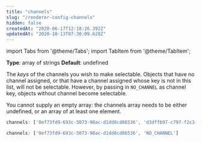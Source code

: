 ```yaml
---
title: "channels"
slug: "/renderer-config-channels"
hidden: false
createdAt: "2020-06-17T12:18:26.392Z"
updatedAt: "2020-10-13T07:30:09.628Z"
---
```


import Tabs from '@theme/Tabs';
import TabItem from '@theme/TabItem';

**Type**: array of strings
**Default**: undefined

The *keys* of the channels you wish to make selectable. Objects that have no channel assigned, or that have a channel assigned whose key is not in this list, will not be selectable. However, by passing in `NO_CHANNEL` as channel key, objects without channel become selectable.

You cannot supply an empty array: the channels array needs to be either undefined, or an array of at least one element.
```javascript
channels: ['0ef73fd9-693c-5073-98ac-d1dd8cd86536', 'd3dffb97-c797-f2c3-280b-0c89e996ec19']

channels: ['0ef73fd9-693c-5073-98ac-d1dd8cd86536', 'NO_CHANNEL']
```
